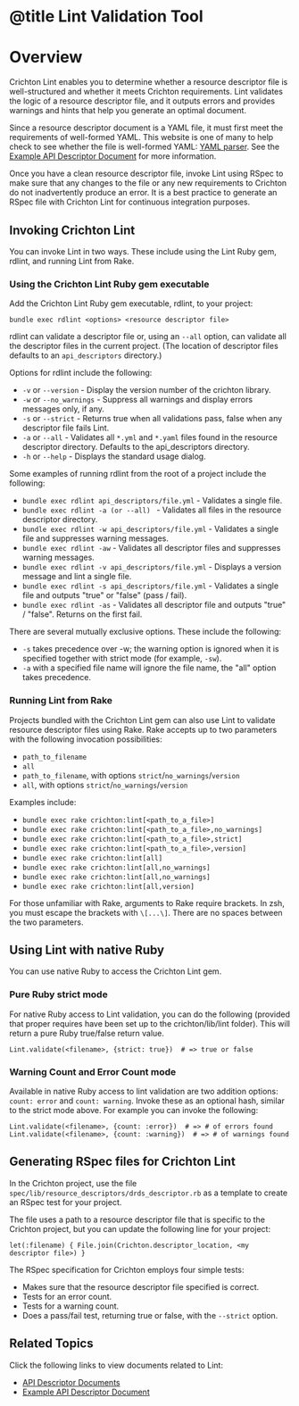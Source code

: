 # @title Lint Validation Tool

# Overview
Crichton Lint enables you to determine whether a resource descriptor file is well-structured and whether it meets Crichton requirements. Lint validates the logic of a resource descriptor file, and it outputs errors and provides warnings and hints that help you generate an optimal document. 

Since a resource descriptor document is a YAML file, it must first meet the requirements of well-formed YAML. This 
website is one of many to help check to see whether the file is well-formed 
YAML: [YAML parser](http://yaml-online-parser.appspot.com/). 
See the [Example API Descriptor Document](../spec/fixtures/resource_descriptors/drds_descriptor_v1.yml) for more 
information.

Once you have a clean resource descriptor file, invoke Lint using RSpec to make sure that any changes to the file or 
any new requirements to Crichton do not inadvertently produce an error. It is a best practice to generate an RSpec 
file with Crichton Lint for continuous integration purposes.

## Invoking Crichton Lint
You can invoke Lint in two ways. These include using the Lint Ruby gem, rdlint, and running Lint from Rake.

### Using the Crichton Lint Ruby gem executable

Add the Crichton Lint Ruby gem executable, rdlint, to your project:

    bundle exec rdlint <options> <resource descriptor file>

rdlint can validate a descriptor file or, using an `--all` option, can validate all the descriptor files in the current 
project. (The location of descriptor files defaults to an `api_descriptors` directory.)

Options for rdlint include the following:

- `-v` or `--version` - Display the version number of the crichton library.
- `-w` or `--no_warnings` - Suppress all warnings and display errors messages only, if any.
- `-s` or `--strict` - Returns true when all validations pass, false when any descriptor file fails Lint.
- `-a` or `--all` - Validates all `*.yml` and `*.yaml` files found in the resource descriptor directory. Defaults to the 
api_descriptors directory.
- `-h` or `--help` - Displays the standard usage dialog.

Some examples of running rdlint from the root of a project include the following:

- `bundle exec rdlint api_descriptors/file.yml` - Validates a single file.
- `bundle exec rdlint -a (or --all) ` - Validates all files in the resource descriptor directory.
- `bundle exec rdlint -w api_descriptors/file.yml` - Validates a single file and suppresses warning messages.
- `bundle exec rdlint -aw` - Validates all descriptor files and suppresses warning messages.
- `bundle exec rdlint -v api_descriptors/file.yml` - Displays a version message and lint a single file.
- `bundle exec rdlint -s api_descriptors/file.yml` - Validates a single file and outputs "true" or "false" (pass / fail).
- `bundle exec rdlint -as` - Validates all descriptor file and outputs "true" / "false". Returns on the first fail.

There are several mutually exclusive options. These include the following:
- `-s` takes precedence over -w; the warning option is ignored when it is specified together with strict mode (for example, `-sw`).
- `-a` with a specified file name will ignore the file name, the "all" option takes precedence.

### Running Lint from Rake

Projects bundled with the Crichton Lint gem can also use Lint to validate resource descriptor files using Rake. Rake 
accepts up to two parameters with the following invocation possibilities:

- `path_to_filename`
- `all`
- `path_to_filename`, with options `strict`/`no_warnings`/`version`
- `all`, with options `strict`/`no_warnings`/`version`

Examples include:

- `bundle exec rake crichton:lint[<path_to_a_file>]`
- `bundle exec rake crichton:lint[<path_to_a_file>,no_warnings]`
- `bundle exec rake crichton:lint[<path_to_a_file>,strict]`
- `bundle exec rake crichton:lint[<path_to_a_file>,version]`
- `bundle exec rake crichton:lint[all]`
- `bundle exec rake crichton:lint[all,no_warnings]`
- `bundle exec rake crichton:lint[all,no_warnings]`
- `bundle exec rake crichton:lint[all,version]`

For those unfamiliar with Rake, arguments to Rake require brackets. In zsh, you must escape the brackets with `\[...\]`. 
There are no spaces between the two parameters.

## Using Lint with native Ruby
You can use native Ruby to access the Crichton Lint gem.

### Pure Ruby strict mode
For native Ruby access to Lint validation, you can do the following (provided that proper requires have been set up to 
the crichton/lib/lint folder). This will return a pure Ruby true/false return value.

    Lint.validate(<filename>, {strict: true})  # => true or false

### Warning Count and Error Count mode

Available in native Ruby access to lint validation are two addition options: `count: error` and `count: warning`. 
Invoke these as an optional hash, similar to the strict mode above. For example you can invoke the following:

    Lint.validate(<filename>, {count: :error})  # => # of errors found
    Lint.validate(<filename>, {count: :warning})  # => # of warnings found

## Generating RSpec files for Crichton Lint

In the Crichton project, use the file `spec/lib/resource_descriptors/drds_descriptor.rb` as a template to create an 
RSpec test for your project.

The file uses a path to a resource descriptor file that is specific to the Crichton project, but you can update the
following line for your project:

    let(:filename) { File.join(Crichton.descriptor_location, <my descriptor file>) }

The RSpec specification for Crichton employs four simple tests:

- Makes sure that the resource descriptor file specified is correct.
- Tests for an error count.
- Tests for a warning count.
- Does a pass/fail test, returning true or false, with the `--strict` option.

## Related Topics
Click the following links to view documents related to Lint:

* [API Descriptor Documents](api_descriptor_documents.md)
* [Example API Descriptor Document](../spec/fixtures/resource_descriptors/drds_descriptor_v1.yml)
